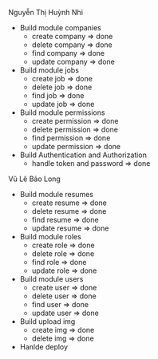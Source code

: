 Nguyễn Thị Huỳnh Nhi

-   Build module companies
    -   create company => done
    -   delete company => done
    -   find company => done
    -   update company => done
-   Build module jobs
    -   create job => done
    -   delete job => done
    -   find job => done
    -   update job => done
-   Build module permissions
    -   create permission => done
    -   delete permission => done
    -   find permission => done
    -   update permission => done
-   Build Authentication and Authorization
    -   handle token and password => done

Vũ Lê Bảo Long

-   Build module resumes
    -   create resume => done
    -   delete resume => done
    -   find resume => done
    -   update resume => done
-   Build module roles
    -   create role => done
    -   delete role => done
    -   find role => done
    -   update role => done
-   Build module users
    -   create user => done
    -   delete user => done
    -   find user => done
    -   update user => done
-   Build upload img
    -   create img => done
    -   delete img => done
-   Hanlde deploy
